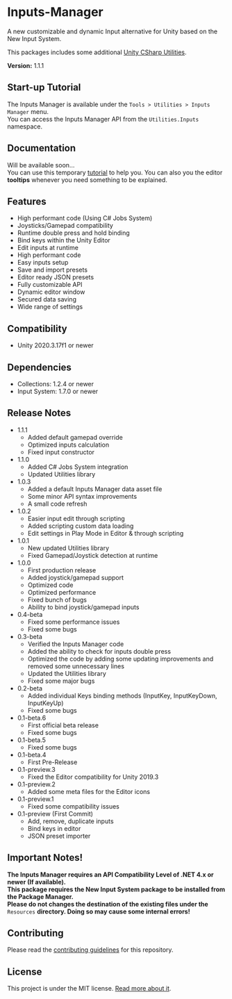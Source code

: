 # Inputs-Manager
A new customizable and dynamic Input alternative for Unity based on the New Input System.

This packages includes some additional [Unity CSharp Utilities](https://www.github.com/BxB-Studio/Unity-CSharp-Utilities).

**Version:** 1.1.1

## Start-up Tutorial
The Inputs Manager is available under the `Tools > Utilities > Inputs Manager` menu.<br/>
You can access the Inputs Manager API from the `Utilities.Inputs` namespace.

## Documentation
Will be available soon...<br/>
You can use this temporary [tutorial](https://youtu.be/oZlrqwAjiqQ) to help you. You can also you the editor **tooltips** whenever you need something to be explained.

## Features
- High performant code (Using C# Jobs System)
- Joysticks/Gamepad compatibility
- Runtime double press and hold binding
- Bind keys within the Unity Editor
- Edit inputs at runtime
- High performant code
- Easy inputs setup
- Save and import presets
- Editor ready JSON presets
- Fully customizable API
- Dynamic editor window
- Secured data saving
- Wide range of settings

## Compatibility
- Unity 2020.3.17f1 or newer<br/>

## Dependencies
- Collections: 1.2.4 or newer
- Input System: 1.7.0 or newer

## Release Notes
- 1.1.1
	- Added default gamepad override
	- Optimized inputs calculation
	- Fixed input constructor
- 1.1.0
	- Added C# Jobs System integration
	- Updated Utilities library
- 1.0.3
	- Added a default Inputs Manager data asset file
	- Some minor API syntax improvements
	- A small code refresh
- 1.0.2
	- Easier input edit through scripting
	- Added scripting custom data loading
	- Edit settings in Play Mode in Editor & through scripting
- 1.0.1
	- New updated Utilities library
	- Fixed Gamepad/Joystick detection at runtime
- 1.0.0
	- First production release
	- Added joystick/gamepad support
	- Optimized code
	- Optimized performance
	- Fixed bunch of bugs
	- Ability to bind joystick/gamepad inputs
- 0.4-beta
	- Fixed some performance issues
	- Fixed some bugs
- 0.3-beta
	- Verified the Inputs Manager code
	- Added the ability to check for inputs double press
	- Optimized the code by adding some updating improvements and removed some unnecessary lines
	- Updated the Utilities library
	- Fixed some major bugs
- 0.2-beta
	- Added individual Keys binding methods (InputKey, InputKeyDown, InputKeyUp)
	- Fixed some bugs
- 0.1-beta.6
	- First official beta release
	- Fixed some bugs
- 0.1-beta.5
	- Fixed some bugs
- 0.1-beta.4
	- First Pre-Release
- 0.1-preview.3
	- Fixed the Editor compatibility for Unity 2019.3
- 0.1-preview.2
	- Added some meta files for the Editor icons
- 0.1-preview.1
	- Fixed some compatibility issues
- 0.1-preview (First Commit)
	- Add, remove, duplicate inputs
	- Bind keys in editor
	- JSON preset importer

## Important Notes!
**The Inputs Manager requires an API Compatibility Level of .NET 4.x or newer (If available).<br/>
This package requires the New Input System package to be installed from the Package Manager.<br/>
Please do not changes the destination of the existing files under the** `Resources` **directory. Doing so may cause some internal errors!**

## Contributing
Please read the [contributing guidelines](https://github.com/BxB-Studio/Inputs-Manager/blob/master/CONTRIBUTING.md) for this repository.

## License
This project is under the MIT license. [Read more about it](https://github.com/BxB-Studio/Inputs-Manager/blob/master/LICENSE.md).
